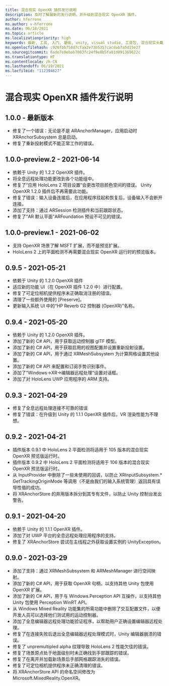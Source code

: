 ```yaml
---
title: 混合现实 OpenXR 插件发行说明
description: 及时了解最新的发行说明，并升级到混合现实 OpenXR 插件。
author: hferrone
ms.author: v-hferrone
ms.date: 06/18/2021
ms.topic: article
ms.localizationpriority: high
keywords: 最新, 工具, 入门, 基础, unity, visual studio, 工具包, 混合现实头戴显示设备, windows 混合现实头戴显示设备, 虚拟现实头戴显示设备, 安装, Windows, HoloLens, 仿真器, unreal, openxr
ms.openlocfilehash: c926fbb758d7cfaa2e73b5357cacdab7a5d15e27
ms.sourcegitcommit: 6ade7e8ebab7003fc24f9e0b5fa81d091369622c
ms.translationtype: HT
ms.contentlocale: zh-CN
ms.lasthandoff: 06/19/2021
ms.locfileid: "112394627"
---
```

# <a name="mixed-reality-openxr-plugin-release-notes"></a>混合现实 OpenXR 插件发行说明

## <a name="100---current-release"></a>1.0.0 - 最新版本

* 修复了一个错误：无论是不是 ARAnchorManager，应用启动时 XRAnchorSubsystem 总是启动。
* 修复了重新投射模式不能正常工作的错误。

## <a name="100-preview2---2021-06-14"></a>1.0.0-preview.2 - 2021-06-14

* 依赖于 Unity 的 1.2.2 OpenXR 插件。
* 将全息远程处理功能更改到各个功能组中。
* 修复了“应用 HoloLens 2 项目设置”会更改项目颜色空间的错误。 Unity OpenXR 1.2.0 插件后不再需要此功能。
* 修复了错误：输入设备连接后，在应用程序挂起和恢复后，设备输入不会断开连接。
* 添加了支持：通过 ARSession 检测插件和当前跟踪状态。
* 修复了“AR 默认平面”ARFoundation 预设不可见的错误。

## <a name="100-preview1---2021-06-02"></a>1.0.0-preview.1 - 2021-06-02

* 支持 OpenXR 场景了解 MSFT 扩展，而不是预览扩展。
* HoloLens 2 上的平面检测不再需要混合现实 OpenXR 运行时的预览版本。

## <a name="095---2021-05-21"></a>0.9.5 - 2021-05-21

* 依赖于 Unity 的 1.2.0 OpenXR 插件
* 适应新的功能 UI（在 OpenXR 插件 1.2.0 中）进行配置。
* 修复了可定位相机提供程序未正确取消注册的错误。
* 清理了一些额外使用的 [Preserve]。
* 更新输入系统 UI 中的“HP Reverb G2 控制器 (OpenXR)”名称。

## <a name="094---2021-05-20"></a>0.9.4 - 2021-05-20

* 依赖于 Unity 的 1.2.0 OpenXR 插件。
* 添加了新的 C# API，用于获取运动控制器 glTF 模型。
* 添加了新的 C# API，用于获取启用的视图配置并设置重新投射设置。
* 添加了新的 C# API，用于通过 XRMeshSubsystem 为计算网格设置其他设置。
* 添加了新的 C# API 来配置和订阅手势识别事件。
* 添加了“Windows->XR->编辑器远程处理”设置对话框。
* 添加了对 HoloLens UWP 应用程序的 ARM 支持。

## <a name="093---2021-04-29"></a>0.9.3 - 2021-04-29

* 修复了全息远程处理连接不可靠的错误
* 修复了错误：在升级到 Unity 的 1.1.1 OpenXR 插件后，VR 渲染性能为不理想。

## <a name="092---2021-04-21"></a>0.9.2 - 2021-04-21

* 插件版本 0.9.1 中 HoloLens 2 平面检测将适用于 105 版本的混合现实 OpenXR 预览版运行时。
* 插件版本 0.9.2 中 HoloLens 2 平面检测将适用于 106 版本的混合现实 OpenXR 预览版运行时。
* 从 InputProvider 中删除了一些未使用的回调，以防止 XRInputSubsystem.* GetTrackingOriginMode 等调用（不是由我们的输入系统管理）返回具有误导性值的成功。
* 将 XRAnchorStore 的弃用版本拆分到其专有文件，以防止 Unity 控制台发出警告。

## <a name="091---2021-04-20"></a>0.9.1 - 2021-04-20

* 依赖于 Unity 的 1.1.1 OpenXR 插件。
* 添加了对 UWP 平台的全息远程处理应用程序的支持。
* 修复了 XRAnchorStore 尝试在主线程之外获取设置实例的 UnityException。

## <a name="090---2021-03-29"></a>0.9.0 - 2021-03-29

* 添加了支持：通过 XRMeshSubsystem 和 ARMeshManager 进行空间映射。
* 添加了新的 C# API，用于获取 OpenXR 句柄，以支持其他 Unity 包使用 OpenXR 扩展。
* 添加了新的 C# API，用于与 Windows.Perception API 互操作，以支持其他 Unity 包使用 Perception WinRT API。
* 从 Windows Mixed Reality 功能集的所需功能中删除了交互配置文件，以便开发人员可以选择他们测试用的运动控制器。
* 添加了全息编辑器远程处理功能验证程序，以帮助用户正确设置编辑器远程处理。
* 修复了在连接失败后退出全息编辑器远程处理模式时，Unity 编辑器崩溃的错误。
* 修复了 unpremultipled alpha 纹理导致 HoloLens 2 性能欠佳的错误。
* 修复了场景原点处于地面级别时未正确找到手部跟踪的错误。
* 修复了在离开并加载新场景后手部网格跟踪消失的错误。
* 修复了可定位相机提供程序未正确清理的错误。
* 将 XRAnchorStore API 的命名空间修改为 Microsoft.MixedReality.OpenXR。